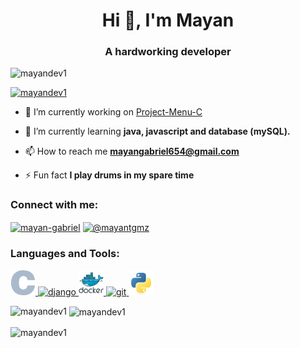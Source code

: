 <h1 align="center">Hi 👋, I'm Mayan</h1>
<h3 align="center">A hardworking developer</h3>

<p align="left"> <img src="https://komarev.com/ghpvc/?username=mayandev1&label=Profile%20views&color=0e75b6&style=flat" alt="mayandev1" /> </p>

<p align="left"> <a href="https://github.com/ryo-ma/github-profile-trophy"><img src="https://github-profile-trophy.vercel.app/?username=mayandev1" alt="mayandev1" /></a> </p>

- 🔭 I’m currently working on [Project-Menu-C](https://github.com/mayandev1/Projeto-Menu-C.git)

- 🌱 I’m currently learning **java, javascript and database (mySQL).**

- 📫 How to reach me **mayangabriel654@gmail.com**

- ⚡ Fun fact **I play drums in my spare time**

<h3 align="left">Connect with me:</h3>
<p align="left">
<a href="https://linkedin.com/in/mayan-gabriel" target="blank"><img align="center" src="https://raw.githubusercontent.com/rahuldkjain/github-profile-readme-generator/master/src/images/icons/Social/linked-in-alt.svg" alt="mayan-gabriel" height="30" width="40" /></a>
<a href="https://instagram.com/@mayantgmz" target="blank"><img align="center" src="https://raw.githubusercontent.com/rahuldkjain/github-profile-readme-generator/master/src/images/icons/Social/instagram.svg" alt="@mayantgmz" height="30" width="40" /></a>
</p>

<h3 align="left">Languages and Tools:</h3>
<p align="left"> <a href="https://www.cprogramming.com/" target="_blank" rel="noreferrer"> <img src="https://raw.githubusercontent.com/devicons/devicon/master/icons/c/c-original.svg" alt="c" width="40" height="40"/> </a> <a href="https://www.djangoproject.com/" target="_blank" rel="noreferrer"> <img src="https://cdn.worldvectorlogo.com/logos/django.svg" alt="django" width="40" height="40"/> </a> <a href="https://www.docker.com/" target="_blank" rel="noreferrer"> <img src="https://raw.githubusercontent.com/devicons/devicon/master/icons/docker/docker-original-wordmark.svg" alt="docker" width="40" height="40"/> </a> <a href="https://git-scm.com/" target="_blank" rel="noreferrer"> <img src="https://www.vectorlogo.zone/logos/git-scm/git-scm-icon.svg" alt="git" width="40" height="40"/> </a> <a href="https://www.python.org" target="_blank" rel="noreferrer"> <img src="https://raw.githubusercontent.com/devicons/devicon/master/icons/python/python-original.svg" alt="python" width="40" height="40"/> </a> </p>

<p><img align="left" src="https://github-readme-stats.vercel.app/api/top-langs?username=mayandev1&show_icons=true&locale=en&layout=compact" alt="mayandev1" /></p>

<p>&nbsp;<img align="center" src="https://github-readme-stats.vercel.app/api?username=mayandev1&show_icons=true&locale=en" alt="mayandev1" /></p>

<p><img align="center" src="https://github-readme-streak-stats.herokuapp.com/?user=mayandev1&" alt="mayandev1" /></p>

